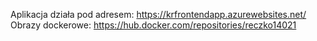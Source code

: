 Aplikacja działa pod adresem: https://krfrontendapp.azurewebsites.net/
Obrazy dockerowe: https://hub.docker.com/repositories/reczko14021